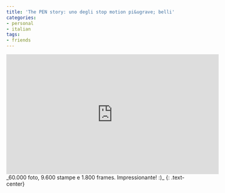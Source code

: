 ```yaml
---
title: 'The PEN story: uno degli stop motion pi&ugrave; belli'
categories:
- personal
- italian
tags:
- friends
---
```

<iframe width="560" height="315" src="https://www.youtube.com/embed/m9Et7UQh1tg" frameborder="0" allowfullscreen></iframe>
_60.000 foto, 9.600 stampe e 1.800 frames. Impressionante! :)_
{: .text-center}

